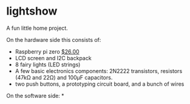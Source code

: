 # lightshow

A fun little home project.

On the hardware side this consists of:
* Raspberry pi zero [$26.00](https://www.amazon.com/Raspberry-Pi-Zero-Wireless-Official/dp/B06XD18H6K/ref=sr_1_7?s=electronics&ie=UTF8&qid=1497980214&sr=1-7&keywords=pi+zero)
* LCD screen and I2C backpack
* 8 fairy lights (LED strings)
* A few basic electronics components: 2N2222 transistors, resistors (47kΩ and 22Ω) and 100µF capacitors.
* two push buttons, a prototyping circuit board, and a bunch of wires

On the software side:
*
